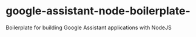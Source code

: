 # google-assistant-node-boilerplate-
Boilerplate for building Google Assistant applications with NodeJS
